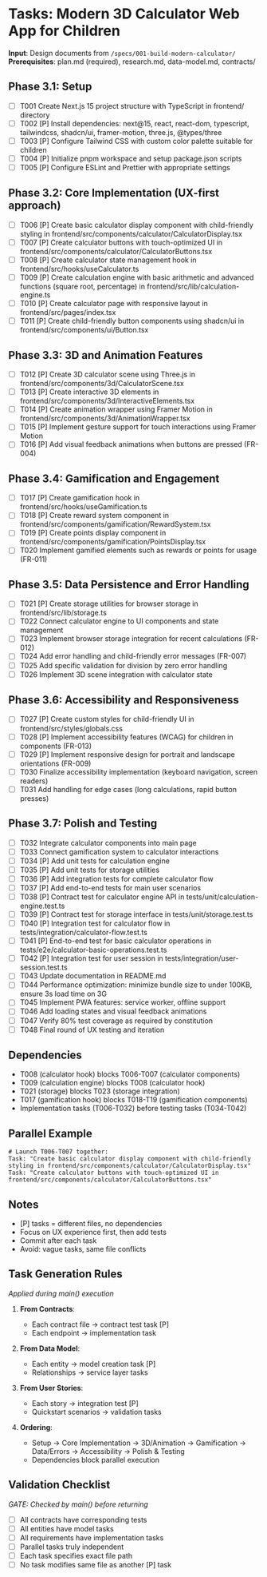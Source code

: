 # Tasks: Modern 3D Calculator Web App for Children

**Input**: Design documents from `/specs/001-build-modern-calculator/`
**Prerequisites**: plan.md (required), research.md, data-model.md, contracts/

## Phase 3.1: Setup
- [ ] T001 Create Next.js 15 project structure with TypeScript in frontend/ directory
- [ ] T002 [P] Install dependencies: next@15, react, react-dom, typescript, tailwindcss, shadcn/ui, framer-motion, three.js, @types/three
- [ ] T003 [P] Configure Tailwind CSS with custom color palette suitable for children
- [ ] T004 [P] Initialize pnpm workspace and setup package.json scripts
- [ ] T005 [P] Configure ESLint and Prettier with appropriate settings

## Phase 3.2: Core Implementation (UX-first approach)
- [ ] T006 [P] Create basic calculator display component with child-friendly styling in frontend/src/components/calculator/CalculatorDisplay.tsx
- [ ] T007 [P] Create calculator buttons with touch-optimized UI in frontend/src/components/calculator/CalculatorButtons.tsx
- [ ] T008 [P] Create calculator state management hook in frontend/src/hooks/useCalculator.ts
- [ ] T009 [P] Create calculation engine with basic arithmetic and advanced functions (square root, percentage) in frontend/src/lib/calculation-engine.ts
- [ ] T010 [P] Create calculator page with responsive layout in frontend/src/pages/index.tsx
- [ ] T011 [P] Create child-friendly button components using shadcn/ui in frontend/src/components/ui/Button.tsx

## Phase 3.3: 3D and Animation Features
- [ ] T012 [P] Create 3D calculator scene using Three.js in frontend/src/components/3d/CalculatorScene.tsx
- [ ] T013 [P] Create interactive 3D elements in frontend/src/components/3d/InteractiveElements.tsx
- [ ] T014 [P] Create animation wrapper using Framer Motion in frontend/src/components/3d/AnimationWrapper.tsx
- [ ] T015 [P] Implement gesture support for touch interactions using Framer Motion
- [ ] T016 [P] Add visual feedback animations when buttons are pressed (FR-004)

## Phase 3.4: Gamification and Engagement
- [ ] T017 [P] Create gamification hook in frontend/src/hooks/useGamification.ts
- [ ] T018 [P] Create reward system component in frontend/src/components/gamification/RewardSystem.tsx
- [ ] T019 [P] Create points display component in frontend/src/components/gamification/PointsDisplay.tsx
- [ ] T020 Implement gamified elements such as rewards or points for usage (FR-011)

## Phase 3.5: Data Persistence and Error Handling
- [ ] T021 [P] Create storage utilities for browser storage in frontend/src/lib/storage.ts
- [ ] T022 Connect calculator engine to UI components and state management
- [ ] T023 Implement browser storage integration for recent calculations (FR-012)
- [ ] T024 Add error handling and child-friendly error messages (FR-007)
- [ ] T025 Add specific validation for division by zero error handling
- [ ] T026 Implement 3D scene integration with calculator state

## Phase 3.6: Accessibility and Responsiveness
- [ ] T027 [P] Create custom styles for child-friendly UI in frontend/src/styles/globals.css
- [ ] T028 [P] Implement accessibility features (WCAG) for children in components (FR-013)
- [ ] T029 [P] Implement responsive design for portrait and landscape orientations (FR-009)
- [ ] T030 Finalize accessibility implementation (keyboard navigation, screen readers)
- [ ] T031 Add handling for edge cases (long calculations, rapid button presses)

## Phase 3.7: Polish and Testing
- [ ] T032 Integrate calculator components into main page
- [ ] T033 Connect gamification system to calculator interactions
- [ ] T034 [P] Add unit tests for calculation engine
- [ ] T035 [P] Add unit tests for storage utilities
- [ ] T036 [P] Add integration tests for complete calculator flow
- [ ] T037 [P] Add end-to-end tests for main user scenarios
- [ ] T038 [P] Contract test for calculator engine API in tests/unit/calculation-engine.test.ts
- [ ] T039 [P] Contract test for storage interface in tests/unit/storage.test.ts
- [ ] T040 [P] Integration test for calculator flow in tests/integration/calculator-flow.test.ts
- [ ] T041 [P] End-to-end test for basic calculator operations in tests/e2e/calculator-basic-operations.test.ts
- [ ] T042 [P] Integration test for user session in tests/integration/user-session.test.ts
- [ ] T043 Update documentation in README.md
- [ ] T044 Performance optimization: minimize bundle size to under 100KB, ensure 3s load time on 3G
- [ ] T045 Implement PWA features: service worker, offline support
- [ ] T046 Add loading states and visual feedback animations
- [ ] T047 Verify 80% test coverage as required by constitution
- [ ] T048 Final round of UX testing and iteration

## Dependencies
- T008 (calculator hook) blocks T006-T007 (calculator components)
- T009 (calculation engine) blocks T008 (calculator hook)
- T021 (storage) blocks T023 (storage integration)
- T017 (gamification hook) blocks T018-T19 (gamification components)
- Implementation tasks (T006-T032) before testing tasks (T034-T042)

## Parallel Example
```
# Launch T006-T007 together:
Task: "Create basic calculator display component with child-friendly styling in frontend/src/components/calculator/CalculatorDisplay.tsx"
Task: "Create calculator buttons with touch-optimized UI in frontend/src/components/calculator/CalculatorButtons.tsx"
```

## Notes
- [P] tasks = different files, no dependencies
- Focus on UX experience first, then add tests
- Commit after each task
- Avoid: vague tasks, same file conflicts

## Task Generation Rules
*Applied during main() execution*

1. **From Contracts**:
   - Each contract file → contract test task [P]
   - Each endpoint → implementation task
   
2. **From Data Model**:
   - Each entity → model creation task [P]
   - Relationships → service layer tasks
   
3. **From User Stories**:
   - Each story → integration test [P]
   - Quickstart scenarios → validation tasks

4. **Ordering**:
   - Setup → Core Implementation → 3D/Animation → Gamification → Data/Errors → Accessibility → Polish & Testing
   - Dependencies block parallel execution

## Validation Checklist
*GATE: Checked by main() before returning*

- [ ] All contracts have corresponding tests
- [ ] All entities have model tasks
- [ ] All requirements have implementation tasks
- [ ] Parallel tasks truly independent
- [ ] Each task specifies exact file path
- [ ] No task modifies same file as another [P] task